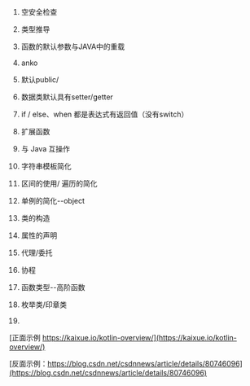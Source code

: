 1. 空安全检查
2. 类型推导
3. 函数的默认参数与JAVA中的重载
4. anko
5. 默认public/
6. 数据类默认具有setter/getter 
7. if / else、when 都是表达式有返回值（没有switch）
8. 扩展函数
9. 与 Java 互操作
10.  字符串模板简化
11. 区间的使用/ 遍历的简化
12. 单例的简化--object
13. 类的构造
14. 属性的声明


1. 代理/委托
2. 协程
3. 函数类型--高阶函数
4. 枚举类/印章类
5. 


[正面示例 https://kaixue.io/kotlin-overview/](https://kaixue.io/kotlin-overview/)

[反面示例：https://blog.csdn.net/csdnnews/article/details/80746096](https://blog.csdn.net/csdnnews/article/details/80746096)